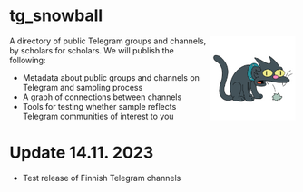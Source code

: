 # tg_snowball

<img src="https://github.com/AleksiKnuutila/tg_snowball/blob/main/snowball.png?raw=true" align="right"
     alt="The cat called Snowball from Simpsons, spitting out a hairball" width="150px" style="transform: rotateX()">

A directory of public Telegram groups and channels, by scholars for scholars. We will publish the following:

- Metadata about public groups and channels on Telegram and sampling process
- A graph of connections between channels
- Tools for testing whether sample reflects Telegram communities of interest to you

# Update 14.11. 2023

- Test release of Finnish Telegram channels

